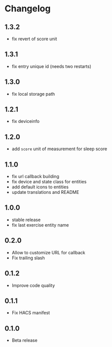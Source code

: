 # Changelog

## 1.3.2

- fix revert of score unit

## 1.3.1

- fix entry unique id (needs two restarts)

## 1.3.0

- fix local storage path

## 1.2.1

- fix deviceinfo

## 1.2.0

- add `score` unit of measurement for sleep score

## 1.1.0

- fix url callback building
- fix device and state class for entities
- add default icons to entities
- update translations and README

## 1.0.0

- stable release
- fix last exercise entity name

## 0.2.0

- Allow to customize URL for callback
- Fix trailing slash

## 0.1.2

- Improve code quality

## 0.1.1

- Fix HACS manifest

## 0.1.0

- Beta release
